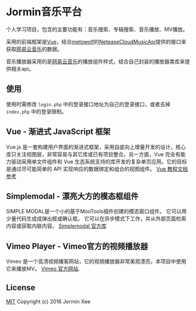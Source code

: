 # Jormin音乐平台

个人学习项目，包含的主要功能有：音乐搜索、专辑搜索、音乐播放、MV播放。

采用的前端框架是[Vue](https://github.com/vuejs/vue)，结合[metowolf](https://github.com/metowolf)的[NeteaseCloudMusicApi](https://github.com/metowolf/NeteaseCloudMusicApi)提供的接口来获取[网易云音乐](https://music.163.com)的数据。

音乐播放器采用的是[网易云音乐](https://music.163.com)的播放组件样式，结合自己封装的播放器类库来提供相关api。

## 使用

使用时需修改 `login.php` 中的登录接口地址为自己的登录接口，或者去掉 `index.php` 中的登录限制。
 
## Vue - 渐进式 JavaScript 框架

Vue.js 是一套构建用户界面的渐进式框架，采用自底向上增量开发的设计，核心库只关注视图层，非常容易与其它库或已有项目整合。另一方面，Vue 完全有能力驱动采用单文件组件和 Vue 生态系统支持的库开发的复杂单页应用。它的目标是通过尽可能简单的 API 实现响应的数据绑定和组合的视图组件。
[Vue 教程文档参考](https://cn.vuejs.org/v2/guide/)

## Simplemodal - 漂亮大方的模态框组件

SIMPLE MODAL是一个小的基于MooTools插件创建的模态窗口组件。 它可以用少量代码生成成弹出框或确认框。 它可以在异步模式下工作，并从外部页面检索内容或获取内联内容。
 [Simplemodal 官方库](https://github.com/plasm/simplemodal)

## Vimeo Player - Vimeo官方的视频播放器

Vimeo  是一个高清视频播客网站，它的视频播放器非常美观漂亮，本项目中使用它来播放MV。
[Vimeo 官方网站](https://vimeo.com/).

## License

[MIT](http://opensource.org/licenses/MIT)
Copyright (c) 2016 Jormin Xee
